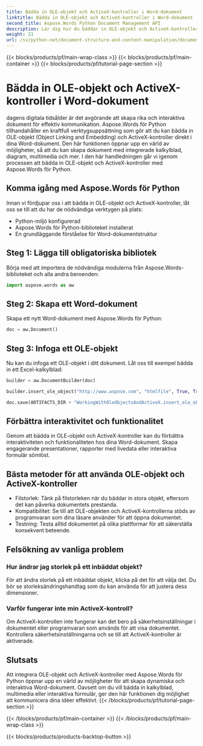 ```yaml
---
title: Bädda in OLE-objekt och ActiveX-kontroller i Word-dokument
linktitle: Bädda in OLE-objekt och ActiveX-kontroller i Word-dokument
second_title: Aspose.Words Python Document Management API
description: Lär dig hur du bäddar in OLE-objekt och ActiveX-kontroller i Word-dokument med Aspose.Words för Python. Skapa interaktiva och dynamiska dokument sömlöst.
weight: 21
url: /sv/python-net/document-structure-and-content-manipulation/document-ole-objects-active-x/
---
```


{{< blocks/products/pf/main-wrap-class >}}
{{< blocks/products/pf/main-container >}}
{{< blocks/products/pf/tutorial-page-section >}}

# Bädda in OLE-objekt och ActiveX-kontroller i Word-dokument


dagens digitala tidsålder är det avgörande att skapa rika och interaktiva dokument för effektiv kommunikation. Aspose.Words för Python tillhandahåller en kraftfull verktygsuppsättning som gör att du kan bädda in OLE-objekt (Object Linking and Embedding) och ActiveX-kontroller direkt i dina Word-dokument. Den här funktionen öppnar upp en värld av möjligheter, så att du kan skapa dokument med integrerade kalkylblad, diagram, multimedia och mer. I den här handledningen går vi igenom processen att bädda in OLE-objekt och ActiveX-kontroller med Aspose.Words för Python.


## Komma igång med Aspose.Words för Python

Innan vi fördjupar oss i att bädda in OLE-objekt och ActiveX-kontroller, låt oss se till att du har de nödvändiga verktygen på plats:

- Python-miljö konfigurerad
- Aspose.Words för Python-biblioteket installerat
- En grundläggande förståelse för Word-dokumentstruktur

## Steg 1: Lägga till obligatoriska bibliotek

Börja med att importera de nödvändiga modulerna från Aspose.Words-biblioteket och alla andra beroenden:

```python
import aspose.words as aw
```

## Steg 2: Skapa ett Word-dokument

Skapa ett nytt Word-dokument med Aspose.Words för Python:

```python
doc = aw.Document()
```

## Steg 3: Infoga ett OLE-objekt

Nu kan du infoga ett OLE-objekt i ditt dokument. Låt oss till exempel bädda in ett Excel-kalkylblad:

```python
builder = aw.DocumentBuilder(doc)

builder.insert_ole_object("http://www.aspose.com", "htmlfile", True, True, None)

doc.save(ARTIFACTS_DIR + "WorkingWithOleObjectsAndActiveX.insert_ole_object.docx")
```

## Förbättra interaktivitet och funktionalitet

Genom att bädda in OLE-objekt och ActiveX-kontroller kan du förbättra interaktiviteten och funktionaliteten hos dina Word-dokument. Skapa engagerande presentationer, rapporter med livedata eller interaktiva formulär sömlöst.

## Bästa metoder för att använda OLE-objekt och ActiveX-kontroller

- Filstorlek: Tänk på filstorleken när du bäddar in stora objekt, eftersom det kan påverka dokumentets prestanda.
- Kompatibilitet: Se till att OLE-objekten och ActiveX-kontrollerna stöds av programvaran som dina läsare använder för att öppna dokumentet.
- Testning: Testa alltid dokumentet på olika plattformar för att säkerställa konsekvent beteende.

## Felsökning av vanliga problem

### Hur ändrar jag storlek på ett inbäddat objekt?

För att ändra storlek på ett inbäddat objekt, klicka på det för att välja det. Du bör se storleksändringshandtag som du kan använda för att justera dess dimensioner.

### Varför fungerar inte min ActiveX-kontroll?

Om ActiveX-kontrollen inte fungerar kan det bero på säkerhetsinställningar i dokumentet eller programvaran som används för att visa dokumentet. Kontrollera säkerhetsinställningarna och se till att ActiveX-kontroller är aktiverade.

## Slutsats

Att integrera OLE-objekt och ActiveX-kontroller med Aspose.Words för Python öppnar upp en värld av möjligheter för att skapa dynamiska och interaktiva Word-dokument. Oavsett om du vill bädda in kalkylblad, multimedia eller interaktiva formulär, ger den här funktionen dig möjlighet att kommunicera dina idéer effektivt.
{{< /blocks/products/pf/tutorial-page-section >}}

{{< /blocks/products/pf/main-container >}}
{{< /blocks/products/pf/main-wrap-class >}}

{{< blocks/products/products-backtop-button >}}
